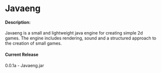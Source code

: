 # Javaeng


#### Description:
Javaeng is a small and lightweight java engine for creating simple 2d games. The engine includes rendering, sound and a structured approach to the creation of small games.

#### Current Release
0.0.1a - Javaeng.jar
